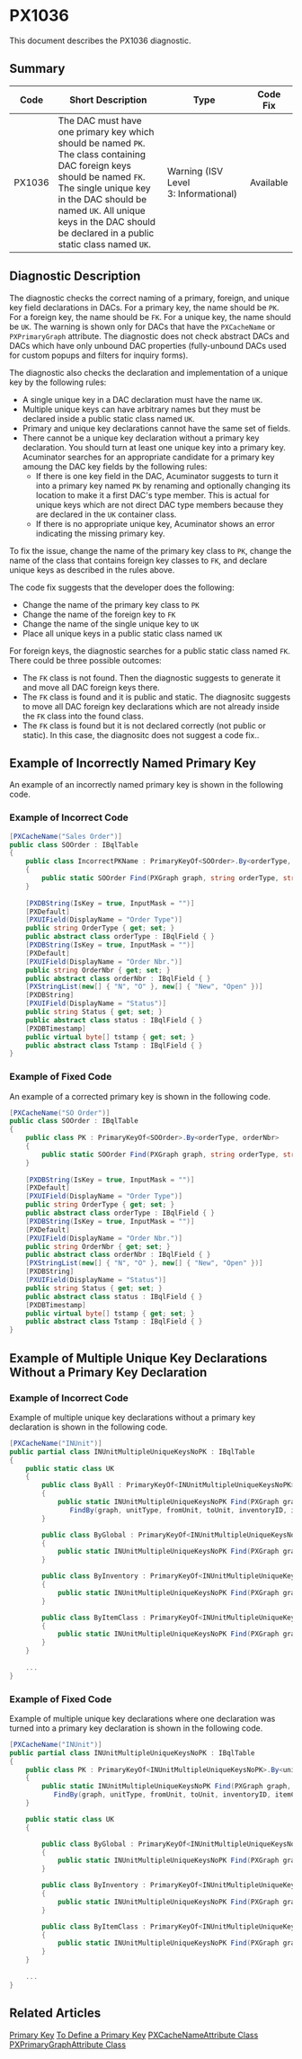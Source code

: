 # PX1036
This document describes the PX1036 diagnostic.

## Summary

| Code   | Short Description                                 | Type  | Code Fix    | 
| ------ | ------------------------------------------------- | ----- | ----------- | 
| PX1036 | The DAC must have one primary key which should be named `PK`. The class containing DAC foreign keys should be named `FK`. The single unique key in the DAC should be named `UK`. All unique keys in the DAC should be declared in a public static class named `UK`. | Warning (ISV Level 3: Informational) | Available | 

## Diagnostic Description
The diagnostic checks the correct naming of a primary, foreign, and unique key field declarations in DACs. For a primary key, the name should be `PK`. For a foreign key, the name should be `FK`. For a unique key, the name should be `UK`.
The warning is shown only for DACs that have the `PXCacheName` or `PXPrimaryGraph` attribute.
The diagnostic does not check abstract DACs and DACs which have only unbound DAC properties (fully-unbound DACs used for custom popups and filters for inquiry forms).

The diagnostic also checks the declaration and implementation of a unique key by the following rules:
 - A single unique key in a DAC declaration must have the name `UK`.
 - Multiple unique keys can have arbitrary names but they must be declared inside a public static class named `UK`.
 - Primary and unique key declarations cannot have the same set of fields.
 - There cannot be a unique key declaration without a primary key declaration. You should turn at least one unique key into a primary key. Acuminator searches for an appropriate candidate for a primary key amoung the DAC key fields by the following rules:
   - If there is one key field in the DAC, Acuminator suggests to turn it into a primary key named `PK` by renaming and optionally changing its location to make it a first DAC's type member. This is actual for unique keys which are not direct DAC type members because they are declared in the `UK` container class.
   - If there is no appropriate unique key, Acuminator shows an error indicating the missing primary key.

To fix the issue, change the name of the primary key class to `PK`, change the name of the class that contains foreign key classes to `FK`, and declare unique keys as described in the rules above.

The code fix suggests that the developer does the following:
 - Change the name of the primary key class to `PK`
 - Change the name of the foreign key to `FK`
 - Change the name of the single unique key to `UK`
 - Place all unique keys in a public static class named `UK`
 
For foreign keys, the diagnostic searches for a public static class named `FK`. There could be three possible outcomes:
 - The `FK` class is not found. Then the diagnostic suggests to generate it and move all DAC foreign keys there.
 - The `FK` class is found and it is public and static. The diagnositc suggests to move all DAC foreign key declarations which are not already inside the `FK` class into the found class.
 - The `FK` class is found but it is not declared correctly (not public or static). In this case, the diagnositc does not suggest a code fix..

## Example of Incorrectly Named Primary Key

An example of an incorrectly named primary key is shown in the following code.
### Example of Incorrect Code
```C#
[PXCacheName("Sales Order")]
public class SOOrder : IBqlTable
{
	public class IncorrectPKName : PrimaryKeyOf<SOOrder>.By<orderType, orderNbr>
	{
		public static SOOrder Find(PXGraph graph, string orderType, string orderNbr) => FindBy(graph, orderType, orderNbr);
	}
	
	[PXDBString(IsKey = true, InputMask = "")]
	[PXDefault]
	[PXUIField(DisplayName = "Order Type")]
	public string OrderType { get; set; }
	public abstract class orderType : IBqlField { }
	[PXDBString(IsKey = true, InputMask = "")]
	[PXDefault]
	[PXUIField(DisplayName = "Order Nbr.")]
	public string OrderNbr { get; set; }
	public abstract class orderNbr : IBqlField { }
	[PXStringList(new[] { "N", "O" }, new[] { "New", "Open" })]
	[PXDBString]
	[PXUIField(DisplayName = "Status")]
	public string Status { get; set; }
	public abstract class status : IBqlField { }
	[PXDBTimestamp]
	public virtual byte[] tstamp { get; set; }
	public abstract class Tstamp : IBqlField { }
}
```

### Example of Fixed Code
An example of a corrected primary key is shown in the following code.
```C#
[PXCacheName("SO Order")]
public class SOOrder : IBqlTable
{
	public class PK : PrimaryKeyOf<SOOrder>.By<orderType, orderNbr>
	{
		public static SOOrder Find(PXGraph graph, string orderType, string orderNbr) => FindBy(graph, orderType, orderNbr);
	}
	
	[PXDBString(IsKey = true, InputMask = "")]
	[PXDefault]
	[PXUIField(DisplayName = "Order Type")]
	public string OrderType { get; set; }
	public abstract class orderType : IBqlField { }
	[PXDBString(IsKey = true, InputMask = "")]
	[PXDefault]
	[PXUIField(DisplayName = "Order Nbr.")]
	public string OrderNbr { get; set; }
	public abstract class orderNbr : IBqlField { }
	[PXStringList(new[] { "N", "O" }, new[] { "New", "Open" })]
	[PXDBString]
	[PXUIField(DisplayName = "Status")]
	public string Status { get; set; }
	public abstract class status : IBqlField { }
	[PXDBTimestamp]
	public virtual byte[] tstamp { get; set; }
	public abstract class Tstamp : IBqlField { }
}
```

## Example of Multiple Unique Key Declarations Without a Primary Key Declaration

### Example of Incorrect Code 
Example of multiple unique key declarations without a primary key declaration is shown in the following code.
```C#
[PXCacheName("INUnit")]
public partial class INUnitMultipleUniqueKeysNoPK : IBqlTable
{
	public static class UK
	{
		public class ByAll : PrimaryKeyOf<INUnitMultipleUniqueKeysNoPK>.By<unitType, fromUnit, toUnit, inventoryID, itemClassID>
		{
			public static INUnitMultipleUniqueKeysNoPK Find(PXGraph graph, short? unitType, string fromUnit, string toUnit, int? inventoryID, int? itemClassID) =>
			   FindBy(graph, unitType, fromUnit, toUnit, inventoryID, itemClassID);
		}

		public class ByGlobal : PrimaryKeyOf<INUnitMultipleUniqueKeysNoPK>.By<unitType, fromUnit, toUnit>
		{
			public static INUnitMultipleUniqueKeysNoPK Find(PXGraph graph, string fromUnit, string toUnit) => FindBy(graph, INUnitType.Global, fromUnit, toUnit);			
		}

		public class ByInventory : PrimaryKeyOf<INUnitMultipleUniqueKeysNoPK>.By<unitType, inventoryID, fromUnit>
		{
			public static INUnitMultipleUniqueKeysNoPK Find(PXGraph graph, int? inventoryID, string fromUnit) => FindBy(graph, INUnitType.InventoryItem, inventoryID, fromUnit);		
		}

		public class ByItemClass : PrimaryKeyOf<INUnitMultipleUniqueKeysNoPK>.By<unitType, itemClassID, fromUnit>
		{
			public static INUnitMultipleUniqueKeysNoPK Find(PXGraph graph, int? itemClassID, string fromUnit) => FindBy(graph, INUnitType.ItemClass, itemClassID, fromUnit);
		}
	}
	 
	...
}
```
### Example of Fixed Code
Example of multiple unique key declarations where one declaration was turned into a primary key declaration is shown in the following code.
```C#
[PXCacheName("INUnit")]
public partial class INUnitMultipleUniqueKeysNoPK : IBqlTable
{
	public class PK : PrimaryKeyOf<INUnitMultipleUniqueKeysNoPK>.By<unitType, fromUnit, toUnit, inventoryID, itemClassID>
	{
		public static INUnitMultipleUniqueKeysNoPK Find(PXGraph graph, short? unitType, string fromUnit, string toUnit, int? inventoryID, int? itemClassID) =>
		   FindBy(graph, unitType, fromUnit, toUnit, inventoryID, itemClassID);
	}

	public static class UK
	{

		public class ByGlobal : PrimaryKeyOf<INUnitMultipleUniqueKeysNoPK>.By<unitType, fromUnit, toUnit>
		{
			public static INUnitMultipleUniqueKeysNoPK Find(PXGraph graph, string fromUnit, string toUnit) => FindBy(graph, INUnitType.Global, fromUnit, toUnit);			
		}

		public class ByInventory : PrimaryKeyOf<INUnitMultipleUniqueKeysNoPK>.By<unitType, inventoryID, fromUnit>
		{
			public static INUnitMultipleUniqueKeysNoPK Find(PXGraph graph, int? inventoryID, string fromUnit) => FindBy(graph, INUnitType.InventoryItem, inventoryID, fromUnit);		
		}

		public class ByItemClass : PrimaryKeyOf<INUnitMultipleUniqueKeysNoPK>.By<unitType, itemClassID, fromUnit>
		{
			public static INUnitMultipleUniqueKeysNoPK Find(PXGraph graph, int? itemClassID, string fromUnit) => FindBy(graph, INUnitType.ItemClass, itemClassID, fromUnit);
		}
	}
	
	...
}
```

## Related Articles

[Primary Key](https://help.acumatica.com/(W(7))/Help?ScreenId=ShowWiki&pageid=9e533998-5a08-452d-9490-a02db1cf4c19)
[To Define a Primary Key](https://help.acumatica.com/(W(8))/Help?ScreenId=ShowWiki&pageid=34e875c7-a5c3-496e-9e2b-f7f6f9f20a40)
[PXCacheNameAttribute Class](https://help.acumatica.com/(W(9))/Help?ScreenId=ShowWiki&pageid=6e89e21c-b8f4-a16b-d741-2d6e483e9f65)
[PXPrimaryGraphAttribute Class](https://help.acumatica.com/(W(10))/Help?ScreenId=ShowWiki&pageid=1dceb511-4e98-3700-7d7f-231688a7ac74)